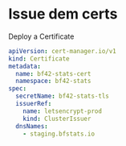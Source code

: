 # Issue dem certs 
Deploy a Certificate

```yaml
apiVersion: cert-manager.io/v1
kind: Certificate
metadata:
  name: bf42-stats-cert
  namespace: bf42-stats
spec:
  secretName: bf42-stats-tls
  issuerRef:
    name: letsencrypt-prod
    kind: ClusterIssuer
  dnsNames:
    - staging.bfstats.io
```